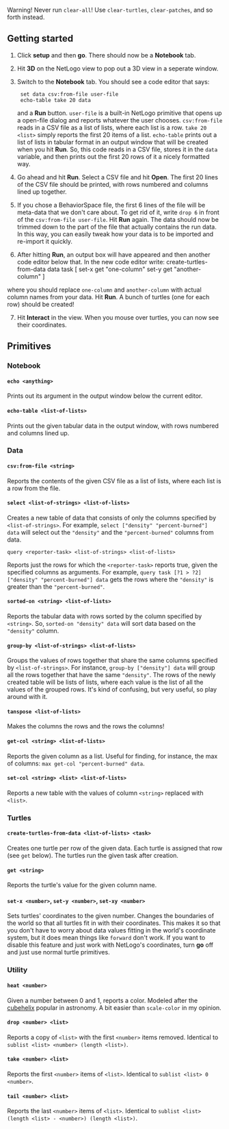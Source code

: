 Warning! Never run `clear-all`! Use `clear-turtles`, `clear-patches`, and so forth instead.

Getting started
---

1. Click **setup** and then **go**. There should now be a **Notebook** tab.
2. Hit **3D** on the NetLogo view to pop out a 3D view in a seperate window.
3. Switch to the **Notebook** tab. You should see a code editor that says:

        set data csv:from-file user-file
        echo-table take 20 data

    and a **Run** button. `user-file` is a built-in NetLogo primitive that opens up a open-file dialog and reports whatever the user chooses. `csv:from-file` reads in a CSV file as a list of lists, where each list is a row. `take 20 <list>` simply reports the first 20 items of a list. `echo-table` prints out a list of lists in tabular format in an output window that will be created when you hit **Run**. So, this code reads in a CSV file, stores it in the `data` variable, and then prints out the first 20 rows of it a nicely formatted way.

4. Go ahead and hit **Run**. Select a CSV file and hit **Open**. The first 20 lines of the CSV file should be printed, with rows numbered and columns lined up together.

5. If you chose a BehaviorSpace file, the first 6 lines of the file will be meta-data that we don't care about. To get rid of it, write `drop 6` in front of the `csv:from-file user-file`. Hit **Run** again. The data should now be trimmed down to the part of the file that actually contains the run data. In this way, you can easily tweak how your data is to be imported and re-import it quickly.

6. After hitting **Run**, an output box will have appeared and then another code editor below that. In the new code editor write:
    create-turtles-from-data data task [
      set-x get "one-column"
      set-y get "another-column"
    ]

where you should replace `one-column` and `another-column` with actual column names from your data. Hit **Run**. A bunch of turtles (one for each row) should be created!

7. Hit **Interact** in the view. When you mouse over turtles, you can now see their coordinates.


Primitives
---

### Notebook

#### `echo <anything>`

Prints out its argument in the output window below the current editor.

#### `echo-table <list-of-lists>`

Prints out the given tabular data in the output window, with rows numbered and columns lined up.

### Data

#### `csv:from-file <string>`

Reports the contents of the given CSV file as a list of lists, where each list is a row from the file.

#### `select <list-of-strings> <list-of-lists>`

Creates a new table of data that consists of only the columns specified by `<list-of-strings>`.  For example, `select ["density" "percent-burned"] data` will select out the `"density"` and the `"percent-burned"` columns from data.

`query <reporter-task> <list-of-strings> <list-of-lists>`

Reports just the rows for which the `<reporter-task>` reports true, given the specified columns as arguments. For example, `query task [?1 > ?2] ["density" "percent-burned"] data` gets the rows where the `"density"` is greater than the `"percent-burned"`.

#### `sorted-on <string> <list-of-lists>`

Reports the tabular data with rows sorted by the column specified by `<string>`. So, `sorted-on "density" data` will sort data based on the `"density"` column.

#### `group-by <list-of-strings> <list-of-lists>`

Groups the values of rows together that share the same columns specified by `<list-of-strings>`. For instance, `group-by ["density"] data` will group all the rows together that have the same `"density"`. The rows of the newly created table will be lists of lists, where each value is the list of all the values of the grouped rows. It's kind of confusing, but very useful, so play around with it.

#### `tanspose <list-of-lists>`

Makes the columns the rows and the rows the columns!

#### `get-col <string> <list-of-lists>`

Reports the given column as a list. Useful for finding, for instance, the max of columns: `max get-col "percent-burned" data`.

#### `set-col <string> <list> <list-of-lists>`

Reports a new table with the values of column `<string>` replaced with `<list>`.

### Turtles

#### `create-turtles-from-data <list-of-lists> <task>`

Creates one turtle per row of the given data. Each turtle is assigned that row (see `get` below). The turtles run the given task after creation.

#### `get <string>`

Reports the turtle's value for the given column name.

#### `set-x <number>`, `set-y <number>`, `set-xy <number>`

Sets turtles' coordinates to the given number. Changes the boundaries of the world so that all turtles fit in with their coordinates. This makes it so that you don't have to worry about data values fitting in the world's coordinate system, but it does mean things like `forward` don't work. If you want to disable this feature and just work with NetLogo's coordinates, turn **go** off and just use normal turtle primitives.

### Utility

#### `heat <number>`

Given a number between 0 and 1, reports a color. Modeled after the [cubehelix](https://www.mrao.cam.ac.uk/~dag/CUBEHELIX/) popular in astronomy. A bit easier than `scale-color` in my opinion.

#### `drop <number> <list>`

Reports a copy of `<list>` with the first `<number>` items removed. Identical to `sublist <list> <number> (length <list>)`.

#### `take <number> <list>`

Reports the first `<number>` items of `<list>`. Identical to `sublist <list> 0 <number>`.

#### `tail <number> <list>`

Reports the last `<number>` items of `<list>`. Identical to `sublist <list> (length <list> - <number>) (length <list>)`.
